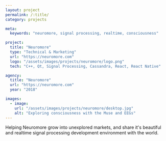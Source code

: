 ```yaml
---
layout: project
permalink: /:title/
category: projects

meta:
  keywords: "neuromore, signal processing, realtime, consciousness"

project:
  title: "Neuromore"
  type: "Technical & Marketing"
  url: "https://neuromore.com"
  logo: "/assets/images/projects/neuromore/logo.png"
  tech: "C++, Qt, Signal Processing, Cassandra, React, React Native"

agency:
  title: "Neuromore"
  url: "https://neuromore.com"
  year: "2018"

images:
  - image:
    url: "/assets/images/projects/neuromore/desktop.jpg"
    alt: "Exploring consciousness with the Muse and EEGs"
---
```

<p>Helping Neuromore grow into unexplored markets, and share it's beautiful and realtime signal processing development environment with the world.</p>